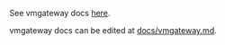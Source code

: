 See vmgateway docs [here](https://docs.victoriametrics.com/vmgateway/).

vmgateway docs can be edited at [docs/vmgateway.md](https://github.com/zzylol/VictoriaMetrics/blob/master/docs/vmgateway.md).
